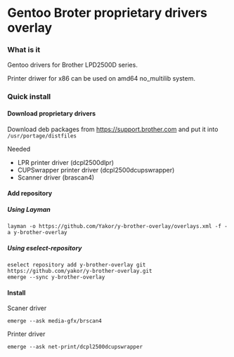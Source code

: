 # Gentoo Broter proprietary drivers overlay #

### What is it ###

Gentoo drivers for Brother LPD2500D series.

Printer driwer for x86 can be used on amd64 no_multilib system.

### Quick install ###

#### Download proprietary drivers ####

Download deb packages from https://support.brother.com and put it into `/usr/portage/distfiles`

Needed
- LPR printer driver (dcpl2500dlpr)
- CUPSwrapper printer driver (dcpl2500dcupswrapper)
- Scanner driver (brascan4)

#### Add repository ####

##### Using Layman #####

    layman -o https://github.com/Yakor/y-brother-overlay/overlays.xml -f -a y-brother-overlay

##### Using eselect-repository #####

    eselect repository add y-brother-overlay git https://github.com/yakor/y-brother-overlay.git
    emerge --sync y-brother-overlay

#### Install ####

Scaner driver

    emerge --ask media-gfx/brscan4

Printer driver

    emerge --ask net-print/dcpl2500dcupswrapper
